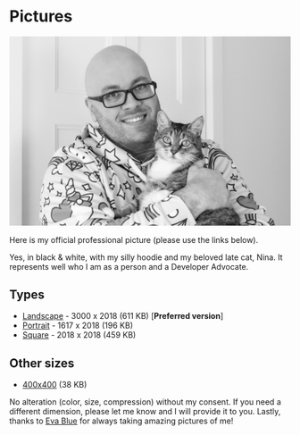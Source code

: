 # Pictures

![Fred's official picture](pictures/fharper-original.jpeg)

Here is my official professional picture (please use the links below).

Yes, in black & white, with my silly hoodie and my beloved late cat, Nina. It represents well who I am as a person and a Developer Advocate.

## Types

- [Landscape](pictures/fharper-original.jpeg) - 3000 x 2018 (611 KB) [**Preferred version**]
- [Portrait](pictures/fharper-portrait.jpeg) - 1617 x 2018 (196 KB)
- [Square](pictures/fharper-square.jpeg) - 2018 x 2018 (459 KB)

## Other sizes

- [400x400](pictures/fharper-original-400x400.jpeg) (38 KB)

No alteration (color, size, compression) without my consent. If you need a different dimension, please let me know and I will provide it to you. Lastly, thanks to [Eva Blue](https://evablue.com) for always taking amazing pictures of me!
